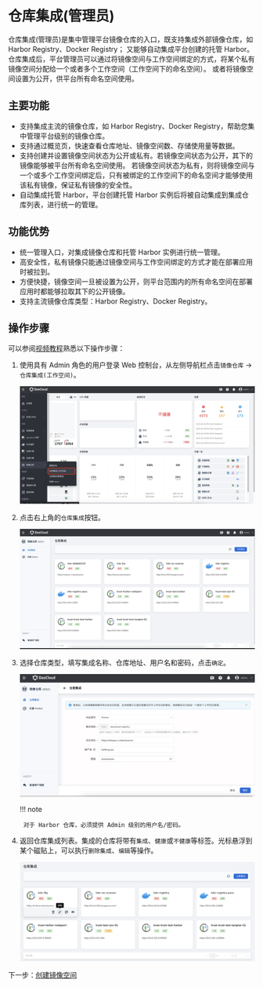 # 仓库集成(管理员)

仓库集成(管理员)是集中管理平台镜像仓库的入口，既支持集成外部镜像仓库，如 Harbor Registry、Docker Registry；
又能够自动集成平台创建的托管 Harbor。仓库集成后，平台管理员可以通过将镜像空间与工作空间绑定的方式，将某个私有镜像空间分配给一个或者多个工作空间（工作空间下的命名空间）。
或者将镜像空间设置为公开，供平台所有命名空间使用。

## 主要功能

- 支持集成主流的镜像仓库，如 Harbor Registry、Docker Registry，帮助您集中管理平台级别的镜像仓库。
- 支持通过概览页，快速查看仓库地址、镜像空间数、存储使用量等数据。
- 支持创建并设置镜像空间状态为公开或私有。若镜像空间状态为公开，其下的镜像能够被平台所有命名空间使用。
  若镜像空间状态为私有，则将镜像空间与一个或多个工作空间绑定后，只有被绑定的工作空间下的命名空间才能够使用该私有镜像，保证私有镜像的安全性。
- 自动集成托管 Harbor，平台创建托管 Harbor 实例后将被自动集成到集成仓库列表，进行统一的管理。

## 功能优势

- 统一管理入口，对集成镜像仓库和托管 Harbor 实例进行统一管理。
- 高安全性，私有镜像只能通过镜像空间与工作空间绑定的方式才能在部署应用时被拉到。
- 方便快捷，镜像空间一旦被设置为公开，则平台范围内的所有命名空间在部署应用时都能够拉取其下的公开镜像。
- 支持主流镜像仓库类型：Harbor Registry、Docker Registry。

## 操作步骤

可以参阅[视频教程](../../videos/kangaroo.md#_3)熟悉以下操作步骤：

1. 使用具有 Admin 角色的用户登录 Web 控制台，从左侧导航栏点击`镜像仓库` -> `仓库集成(工作空间)`。

    ![仓库集成](../images/integrated01.png)

1. 点击右上角的`仓库集成`按钮。

    ![点击按钮](../images/integrated02.png)

1. 选择仓库类型，填写集成名称、仓库地址、用户名和密码，点击`确定`。

    ![填写参数](../images/integrated03.png)

    !!! note

        对于 Harbor 仓库，必须提供 Admin 级别的用户名/密码。

1. 返回仓库集成列表。集成的仓库将带有`集成`、`健康`或`不健康`等标签。光标悬浮到某个磁贴上，可以执行`删除集成`、`编辑`等操作。

    ![更多操作](../images/integrated04.png)

下一步：[创建镜像空间](./create-space.md)
